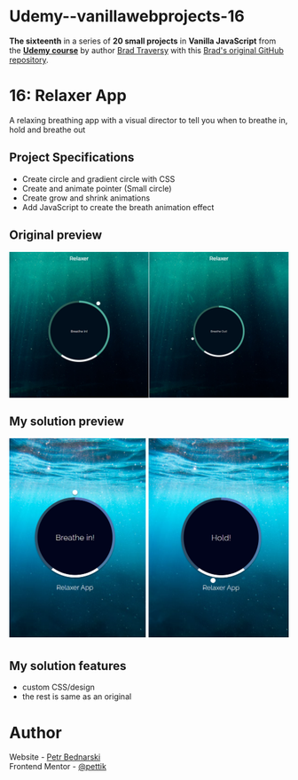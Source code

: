 # Udemy--vanillawebprojects-16

**The sixteenth** in a series of **20 small projects** in **Vanilla JavaScript** from the [**Udemy course**](https://www.udemy.com/course/web-projects-with-vanilla-javascript/) by author [Brad Traversy](https://www.traversymedia.com/) with this [Brad's original GitHub repository](https://github.com/bradtraversy/vanillawebprojects).

# 16: Relaxer App

A relaxing breathing app with a visual director to tell you when to breathe in, hold and breathe out


## Project Specifications

- Create circle and gradient circle with CSS
- Create and animate pointer (Small circle)
- Create grow and shrink animations
- Add JavaScript to create the breath animation effect

## Original preview

<div style="margin-bottom:30px;text-align:center;display:flex; flex-direction:column;justify-content:center;" >
    <img src="./img/16_preview.png" alt="Original preview">
</div>


## My solution preview

 <div style="text-align:center;display:flex; flex-direction:column;justify-content:center;" >
    <img style="margin-bottom:10px" src="./img/my-solution-preview.png" alt="My solution preview">
</div>

## My solution features

- custom CSS/design
- the rest is same as an original

# Author

Website - [Petr Bednarski](https://github.com/pettik) <br>
Frontend Mentor - [@pettik](https://www.frontendmentor.io/profile/pettik)
